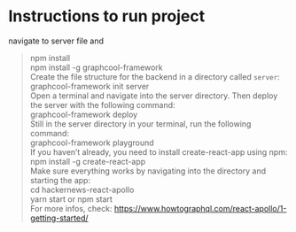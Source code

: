 # Instructions to run project 
navigate to server file and  
> npm install  
> npm install -g graphcool-framework  
Create the file structure for the backend in a directory called `server`:  
> graphcool-framework init server  
Open a terminal and navigate into the server directory. Then deploy the server with the following command:  
> graphcool-framework deploy  
Still in the server directory in your terminal, run the following command:  
> graphcool-framework playground  
If you haven’t already, you need to install create-react-app using npm:  
> npm install -g create-react-app   
Make sure everything works by navigating into the directory and starting the app:  
> cd hackernews-react-apollo  
> yarn start or npm start  
For more infos, check: https://www.howtographql.com/react-apollo/1-getting-started/  